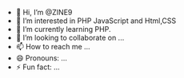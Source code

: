 - 👋 Hi, I’m @ZINE9
- 👀 I’m interested in PHP JavaScript and Html,CSS
- 🌱 I’m currently learning PHP.
- 💞️ I’m looking to collaborate on ...
- 📫 How to reach me ...
- 😄 Pronouns: ...
- ⚡ Fun fact: ...

<!---
ZINE9/ZINE9 is a ✨ special ✨ repository because its `README.md` (this file) appears on your GitHub profile.
You can click the Preview link to take a look at your changes.
--->

